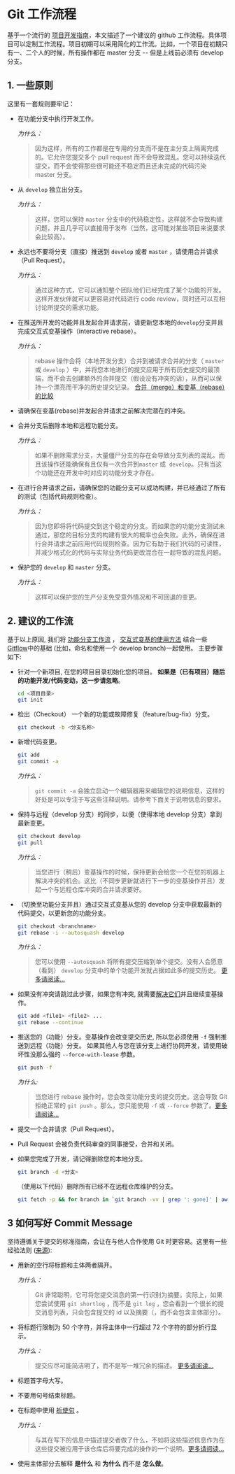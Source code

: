 # Git 工作流程

基于一个流行的 [项目开发指南](https://github.com/elsewhencode/project-guidelines)，本文描述了一个建议的 github 工作流程。具体项目可以定制工作流程。项目初期可以采用简化的工作流。比如，一个项目在初期只有一、二个人的时候，所有操作都在 master 分支 -- 但是上线前必须有 develop 分支。

## 1. 一些原则

这里有一套规则要牢记：

* 在功能分支中执行开发工作。

  _为什么：_

  > 因为这样，所有的工作都是在专用的分支而不是在主分支上隔离完成的。它允许您提交多个 pull request 而不会导致混乱。您可以持续迭代提交，而不会使得那些很可能还不稳定而且还未完成的代码污染 master 分支。

* 从 `develop` 独立出分支。

  _为什么：_

  > 这样，您可以保持 `master` 分支中的代码稳定性，这样就不会导致构建问题，并且几乎可以直接用于发布（当然，这可能对某些项目来说要求会比较高）。

* 永远也不要将分支（直接）推送到 `develop` 或者 `master` ，请使用合并请求（Pull Request）。

  _为什么：_

  > 通过这种方式，它可以通知整个团队他们已经完成了某个功能的开发。这样开发伙伴就可以更容易对代码进行 code review，同时还可以互相讨论所提交的需求功能。

* 在推送所开发的功能并且发起合并请求前，请更新您本地的`develop`分支并且完成交互式变基操作（interactive rebase）。

  _为什么：_

  > rebase 操作会将（本地开发分支）合并到被请求合并的分支（ `master` 或 `develop` ）中，并将您本地进行的提交应用于所有历史提交的最顶端，而不会去创建额外的合并提交（假设没有冲突的话），从而可以保持一个漂亮而干净的历史提交记录。 [合并（merge）和变基（rebase）的比较](https://www.atlassian.com/git/tutorials/merging-vs-rebasing)

* 请确保在变基(rebase)并发起合并请求之前解决完潜在的冲突。

* 合并分支后删除本地和远程功能分支。

  _为什么：_

  > 如果不删除需求分支，大量僵尸分支的存在会导致分支列表的混乱。而且该操作还能确保有且仅有一次合并到`master` 或  `develop`。只有当这个功能还在开发中时对应的功能分支才存在。

* 在进行合并请求之前，请确保您的功能分支可以成功构建，并已经通过了所有的测试（包括代码规则检查）。

  _为什么：_

  > 因为您即将将代码提交到这个稳定的分支。而如果您的功能分支测试未通过，那您的目标分支的构建有很大的概率也会失败。此外，确保在进行合并请求之前应用代码规则检查。因为它有助于我们代码的可读性，并减少格式化的代码与实际业务代码更改混合在一起导致的混乱问题。

* 保护您的 `develop` 和 `master` 分支。

  _为什么：_

  > 这样可以保护您的生产分支免受意外情况和不可回退的变更。

## 2. 建议的工作流

基于以上原因, 我们将 [功能分支工作流](https://www.atlassian.com/git/tutorials/comparing-workflows#feature-branch-workflow) ， [交互式变基的使用方法](https://www.atlassian.com/git/tutorials/merging-vs-rebasing#the-golden-rule-of-rebasing) 结合一些 [Gitflow](https://www.atlassian.com/git/tutorials/comparing-workflows#gitflow-workflow)中的基础 (比如，命名和使用一个 develop branch)一起使用。 主要步骤如下:

* 针对一个新项目, 在您的项目目录初始化您的项目。 **如果是（已有项目）随后的功能开发/代码变动，这一步请忽略**。

  ```sh
  cd <项目目录>
  git init
  ```

* 检出（Checkout） 一个新的功能或故障修复（feature/bug-fix）分支。

  ```sh
  git checkout -b <分支名称>
  ```

* 新增代码变更。

  ```sh
  git add
  git commit -a
  ```

  _为什么：_

  > `git commit -a` 会独立启动一个编辑器用来编辑您的说明信息，这样的好处是可以专注于写这些注释说明。请参考下面关于说明信息的要求。

* 保持与远程（develop 分支）的同步，以便（使得本地 develop 分支）拿到最新变更。

  ```sh
  git checkout develop
  git pull
  ```

  _为什么：_

  > 当您进行（稍后）变基操作的时候，保持更新会给您一个在您的机器上解决冲突的机会。这比（不同步更新就进行下一步的变基操作并且）发起一个与远程仓库冲突的合并请求要好。

* （切换至功能分支并且）通过交互式变基从您的 develop 分支中获取最新的代码提交，以更新您的功能分支。

  ```sh
  git checkout <branchname>
  git rebase -i --autosquash develop
  ```

  _为什么：_

  > 您可以使用 `--autosquash` 将所有提交压缩到单个提交。没有人会愿意（看到） `develop` 分支中的单个功能开发就占据如此多的提交历史。 [更多请阅读...](https://robots.thoughtbot.com/autosquashing-git-commits)

* 如果没有冲突请跳过此步骤，如果您有冲突, 就需要[解决它们](https://help.github.com/articles/resolving-a-merge-conflict-using-the-command-line/)并且继续变基操作。

  ```sh
  git add <file1> <file2> ...
  git rebase --continue
  ```

* 推送您的（功能）分支。变基操作会改变提交历史, 所以您必须使用 `-f` 强制推送到远程（功能）分支。 如果其他人与您在该分支上进行协同开发，请使用破坏性没那么强的 `--force-with-lease` 参数。

  ```sh
  git push -f
  ```

  _为什么:_

  > 当您进行 rebase 操作时，您会改变功能分支的提交历史。这会导致 Git 拒绝正常的 `git push` 。那么，您只能使用 `-f` 或 `--force` 参数了。[更多请阅读...](https://developer.atlassian.com/blog/2015/04/force-with-lease/)

* 提交一个合并请求（Pull Request）。
* Pull Request 会被负责代码审查的同事接受，合并和关闭。
* 如果您完成了开发，请记得删除您的本地分支。

  ```sh
  git branch -d <分支>
  ```

  （使用以下代码）删除所有已经不在远程仓库维护的分支。

  ```sh
  git fetch -p && for branch in `git branch -vv | grep ': gone]' | awk '{print $1}'`; do git branch -D $branch; done
  ```

## 3 如何写好 Commit Message

坚持遵循关于提交的标准指南，会让在与他人合作使用 Git 时更容易。这里有一些经验法则 ([来源](https://chris.beams.io/posts/git-commit/#seven-rules)):

* 用新的空行将标题和主体两者隔开。

  _为什么：_

  > Git 非常聪明，它可将您提交消息的第一行识别为摘要。实际上，如果您尝试使用 `git shortlog` ，而不是 `git log` ，您会看到一个很长的提交消息列表，只会包含提交的 id 以及摘要（，而不会包含主体部分）。

* 将标题行限制为 50 个字符，并将主体中一行超过 72 个字符的部分折行显示。

  _为什么：_

  > 提交应尽可能简洁明了，而不是写一堆冗余的描述。 [更多请阅读...](https://medium.com/@preslavrachev/what-s-with-the-50-72-rule-8a906f61f09c)

* 标题首字母大写。
* 不要用句号结束标题。
* 在标题中使用 [祈使句](https://en.wikipedia.org/wiki/Imperative_mood) 。

  _为什么：_

  > 与其在写下的信息中描述提交者做了什么，不如将这些描述信息作为在这些提交被应用于该仓库后将要完成的操作的一个说明。[更多请阅读...](https://news.ycombinator.com/item?id=2079612)

* 使用主体部分去解释 **是什么** 和 **为什么** 而不是 **怎么做**。
